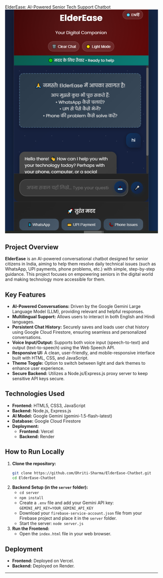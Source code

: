 ElderEase: AI-Powered Senior Tech Support Chatbot
![ElderEase Chatbot Screenshot - An example screenshot of the ElderEase Chatbot](Screenshot(6296).png)

## Project Overview

**ElderEase** is an AI-powered conversational chatbot designed for senior citizens in India, aiming to help them resolve daily technical issues (such as WhatsApp, UPI payments, phone problems, etc.) with simple, step-by-step guidance. This project focuses on empowering seniors in the digital world and making technology more accessible for them.

## Key Features

* **AI-Powered Conversations:** Driven by the Google Gemini Large Language Model (LLM), providing relevant and helpful responses.
* **Multilingual Support:** Allows users to interact in both English and Hindi languages.
* **Persistent Chat History:** Securely saves and loads user chat history using Google Cloud Firestore, ensuring seamless and personalized conversations.
* **Voice Input/Output:** Supports both voice input (speech-to-text) and output (text-to-speech) using the Web Speech API.
* **Responsive UI:** A clean, user-friendly, and mobile-responsive interface built with HTML, CSS, and JavaScript.
* **Theme Toggle:** Option to switch between light and dark themes to enhance user experience.
* **Secure Backend:** Utilizes a Node.js/Express.js proxy server to keep sensitive API keys secure.

## Technologies Used

* **Frontend:** HTML5, CSS3, JavaScript
* **Backend:** Node.js, Express.js
* **AI Model:** Google Gemini (gemini-1.5-flash-latest)
* **Database:** Google Cloud Firestore
* **Deployment:**
    * **Frontend:** Vercel
    * **Backend:** Render

## How to Run Locally

1.  **Clone the repository:**
    ```bash
    git clone https://github.com/Dhriti-Sharma/ElderEase-Chatbot.git
    cd ElderEase-Chatbot
    ```
2.  **Backend Setup (in the `server` folder):**
    * `cd server`
    * `npm install`
    * Create a `.env` file and add your Gemini API key: `GEMINI_API_KEY=YOUR_GEMINI_API_KEY`
    * Download your `firebase-service-account.json` file from your Firebase project and place it in the `server` folder.
    * Start the server: `node server.js`
3.  **Run the Frontend:**
    * Open the `index.html` file in your web browser.

## Deployment

* **Frontend:** Deployed on Vercel.
* **Backend:** Deployed on Render.

---
